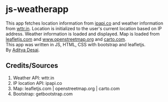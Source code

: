 # js-weatherapp
This app fetches location information from <a href="https://ipapi.co/" target="_blank">ipapi.co</a> and weather information from <a href="https://wttr.in/" target="_blank">wttr.in</a>.
Location is initialized to the user's current location based on IP address. Weather information is loaded and displayed. Map is loaded from <a href="https://leafletjs.com/" target="_blank">leafletjs.com</a> and <a href="https://www.openstreetmap.org/" target="_blank">www.openstreetmap.org</a> and <a href="https://carto.com/attribution/" target="_blank">carto.com</a>.<br>
This app was written in JS, HTML, CSS with bootstrap and leafletjs.<br>
By <a href="https://adityad.me/" target="_blank">Aditya Desai</a>.<br>

## Credits/Sources
1. Weather API: wttr.in
2. IP location API: ipapi.co
3. Map: leafletjs.com | openstreetmap.org | carto.com
4. Bootstrap: getbootstrap.com
